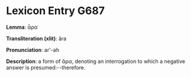 # Lexicon Entry G687

**Lemma**: ἆρα

**Transliteration (xlit)**: âra

**Pronunciation**: ar'-ah

**Description**:
a form of ἄρα, denoting an interrogation to which a negative answer is presumed:--therefore.
